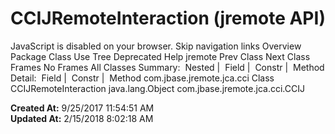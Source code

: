 # CCIJRemoteInteraction (jremote   API)

JavaScript is disabled on your browser. Skip navigation links Overview Package Class Use Tree Deprecated Help jremote Prev Class Next Class Frames No Frames All Classes Summary:  Nested |  Field |  Constr |  Method Detail:  Field |  Constr |  Method com.jbase.jremote.jca.cci Class CCIJRemoteInteraction java.lang.Object com.jbase.jremote.jca.cci.CCIJ  

**Created At:** 9/25/2017 11:54:51 AM  
**Updated At:** 2/15/2018 8:02:18 AM  

